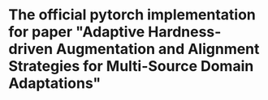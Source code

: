 # The official pytorch implementation for paper "Adaptive Hardness-driven Augmentation and Alignment Strategies for Multi-Source Domain Adaptations"
